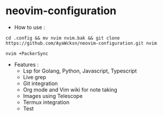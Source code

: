 # neovim-configuration
* How to use :
``` shell
cd .config && mv nvim nvim.bak && git clone https://github.com/AyaWcksn/neovim-configuration.git nvim
```
``` shell
nvim +PackerSync
```
* Features :
  * Lsp for Golang, Python, Javascript, Typescript
  * Live grep
  * Git integration 
  * Org mode and Vim wiki for note taking
  * Images using Telescope
  * Termux integration
  * Test

